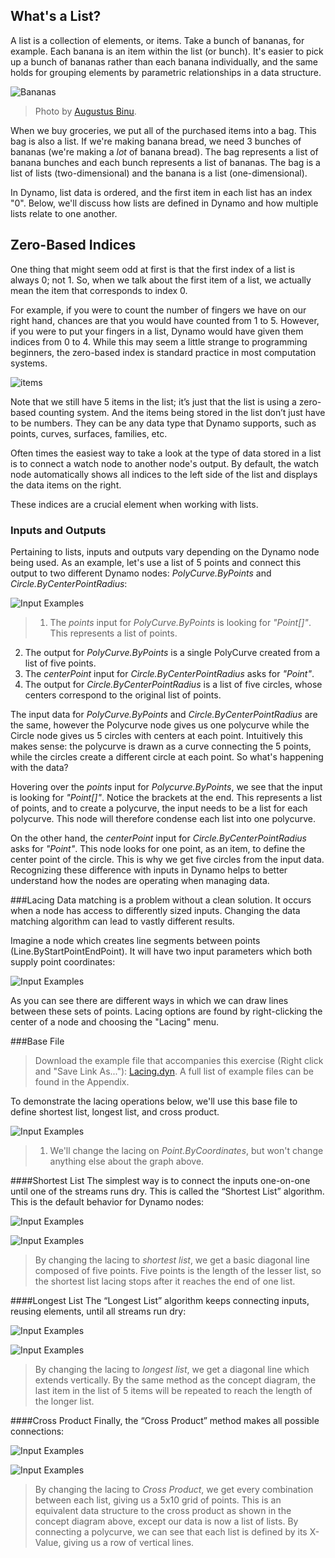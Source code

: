 ## What's a List?
A list is a collection of elements, or items.  Take a bunch of bananas, for example.  Each banana is an item within the list (or bunch). It's easier to pick up a bunch of bananas rather than each banana individually, and the same holds for grouping elements by parametric relationships in a data structure.

![Bananas](images/6-1/Bananas_white_background_DS.jpg)
> Photo by [Augustus Binu](https://commons.wikimedia.org/wiki/File:Bananas_white_background_DS.jpg?fastcci_from=11404890&c1=11404890&d1=15&s=200&a=list).

When we buy groceries, we put all of the purchased items into a bag.  This bag is also a list.  If we're making banana bread, we need 3 bunches of bananas (we're making a *lot* of banana bread).  The bag represents a list of banana bunches and each bunch represents a list of bananas.  The bag is a list of lists (two-dimensional) and the banana is a list (one-dimensional).

In Dynamo, list data is ordered, and the first item in each list has an index "0".  Below, we'll discuss how lists are defined in Dynamo and how multiple lists relate to one another.

## Zero-Based Indices

One thing that might seem odd at first is that the first index of a list
is always 0; not 1. So, when we talk about the first item of a list, we actually mean
the item that corresponds to index 0.

For example, if you were to count the number of fingers we have on our right
hand, chances are that you would have counted from 1 to 5. However, if you were to put your fingers in a list, Dynamo would have given them indices from 0 to 4.  While this may seem a little strange to programming beginners, the zero-based index is standard practice in most computation systems.

![items](images/6-1/items.png)

Note that we still have 5 items in the list; it’s just that the list is using a zero-based
counting system. And the items being stored in the list don’t just have to be
numbers. They can be any data type that Dynamo supports, such as points,
curves, surfaces, families, etc.

Often times the easiest way to take a look at the type of data stored in a list
is to connect a watch node to another node's output. By default, the watch node automatically shows all indices to the left side of the list and displays the data items on the right.

These indices are a crucial element when working with lists.

### Inputs and Outputs
Pertaining to lists, inputs and outputs vary depending on the Dynamo node being used.  As an example, let's use a list of 5 points and connect this output to two different Dynamo nodes: *PolyCurve.ByPoints* and *Circle.ByCenterPointRadius*:

![Input Examples](images/6-2/Polycurve.Inputs.png)
> 1. The *points* input for *PolyCurve.ByPoints* is looking for *"Point[]"*.  This represents a list of points.
2. The output for *PolyCurve.ByPoints* is a single PolyCurve created from a list of five points.
3. The *centerPoint* input for *Circle.ByCenterPointRadius* asks for *"Point"*.
4. The output for *Circle.ByCenterPointRadius* is a list of five circles, whose centers correspond to the original list of points.

The input data for *PolyCurve.ByPoints* and *Circle.ByCenterPointRadius* are the same, however the Polycurve node gives us one polycurve while the Circle node gives us 5 circles with centers at each point.  Intuitively this makes sense: the polycurve is drawn as a curve connecting the 5 points, while the circles create a different circle at each point.  So what's happening with the data?

Hovering over the *points* input for *Polycurve.ByPoints*, we see that the input is looking for *"Point[]"*. Notice the brackets at the end. This represents a list of points, and to create a polycurve, the input needs to be a list for each polycurve.  This node will therefore condense each list into one polycurve.

On the other hand, the *centerPoint* input for *Circle.ByCenterPointRadius* asks for *"Point"*.  This node looks for one point, as an item, to define the center point of the circle.  This is why we get five circles from the input data.  Recognizing these difference with inputs in Dynamo helps to better understand how the nodes are operating when managing data.





###Lacing
Data matching is a problem without a clean solution. It occurs when a node has access to differently sized inputs. Changing the data matching algorithm can lead to vastly different results.

Imagine a node which creates line segments between points (Line.ByStartPointEndPoint). It will have two input parameters which both supply point coordinates:

![Input Examples](images/6-1/laceBase.jpg)

As you can see there are different ways in which we can draw lines between these sets of points. Lacing options are found by right-clicking the center of a node and choosing the "Lacing" menu.

###Base File
>Download the example file that accompanies this exercise (Right click and "Save Link As..."): [Lacing.dyn](datasets/6-1/Lacing.dyn). A full list of example files can be found in the Appendix.

To demonstrate the lacing operations below, we'll use this base file to define shortest list, longest list, and cross product.

![Input Examples](images/6-1/lacing.png)
 > 1. We'll change the lacing on *Point.ByCoordinates*, but won't change anything else about the graph above.

####Shortest List
The simplest way is to connect the inputs one-on-one until one of the streams runs dry. This is called the “Shortest List” algorithm. This is the default behavior for Dynamo nodes:

![Input Examples](images/6-1/shortestListDiagram.png)

![Input Examples](images/6-1/shortestList.png)
> By changing the lacing to *shortest list*, we get a basic diagonal line composed of five points. Five points is the length of the lesser list, so the shortest list lacing stops after it reaches the end of one list.

####Longest List
The “Longest List” algorithm keeps connecting inputs, reusing elements, until all streams run dry:

![Input Examples](images/6-1/longestListDiagram.png)

![Input Examples](images/6-1/longestList.png)
> By changing the lacing to *longest list*, we get a diagonal line which extends vertically.  By the same method as the concept diagram, the last item in the list of 5 items will be repeated to reach the length of the longer list.

####Cross Product
Finally, the “Cross Product” method makes all possible connections:

![Input Examples](images/6-1/crossProductDiagram.png)

![Input Examples](images/6-1/crossProduct.png)
> By changing the lacing to *Cross Product*, we get every combination between each list, giving us a 5x10 grid of points.  This is an equivalent data structure to the cross product as shown in the concept diagram above, except our data is now a list of lists.  By connecting a polycurve, we can see that each list is defined by its X-Value, giving us a row of vertical lines.




